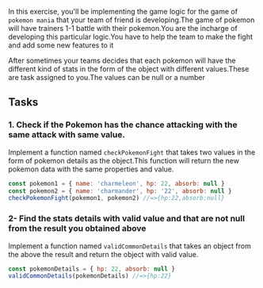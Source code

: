 In this exercise, you'll be implementing the game logic for the game of `pokemon mania` that your team of friend is developing.The game of pokemon will have trainers 1-1 battle with their pokemon.You are the incharge of developing this particular logic.You have to help the team to make the fight and add some new features to it

After sometimes your teams decides that each pokemon will have the different kind of stats in the form of the object with different values.These are task assigned to you.The values can be null or a number

## Tasks

### 1. Check if the Pokemon has the chance attacking with the same attack with same value.

Implement a function named `checkPokemonFight` that takes two values in the form of pokemon details as the object.This function will return the new pokemon data with the same properties and value.

```javascript
const pokemon1 = { name: 'charmeleon', hp: 22, absorb: null }
const pokemon2 = { name: 'charmander', hp: '22', absorb: null }
checkPokemonFight(pokemon1, pokemon2) //=>{hp:22,absorb:null}
```

### 2- Find the stats details with valid value and that are not null from the result you obtained above

Implement a function named `validCommonDetails` that takes an object from the above the result and return the object with valid value.

```javascript
const pokemonDetails = { hp: 22, absorb: null }
validCommonDetails(pokemonDetails) //=>{hp:22}
```
